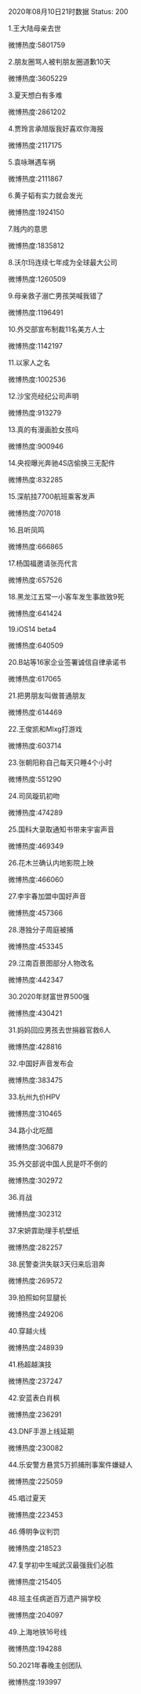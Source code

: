 2020年08月10日21时数据
Status: 200

1.王大陆母亲去世

微博热度:5801759

2.朋友圈骂人被判朋友圈道歉10天

微博热度:3605229

3.夏天想白有多难

微博热度:2861202

4.贾玲言承旭版我好喜欢你海报

微博热度:2117175

5.袁咏琳遇车祸

微博热度:2111867

6.黄子韬有实力就会发光

微博热度:1924150

7.贱内的意思

微博热度:1835812

8.沃尔玛连续七年成为全球最大公司

微博热度:1260509

9.母亲救子溺亡男孩哭喊我错了

微博热度:1196491

10.外交部宣布制裁11名美方人士

微博热度:1142197

11.以家人之名

微博热度:1002536

12.沙宝亮经纪公司声明

微博热度:913279

13.真的有漫画脸女孩吗

微博热度:900946

14.央视曝光奔驰4S店偷换三无配件

微博热度:832285

15.深航挂7700航班乘客发声

微博热度:707018

16.且听凤鸣

微博热度:666865

17.杨国福邀请张亮代言

微博热度:657526

18.黑龙江五常一小客车发生事故致9死

微博热度:641424

19.iOS14 beta4

微博热度:640509

20.B站等16家企业签署诚信自律承诺书

微博热度:617065

21.把男朋友叫做普通朋友

微博热度:614469

22.王俊凯和Mlxg打游戏

微博热度:603714

23.张朝阳称自己每天只睡4个小时

微博热度:551290

24.司凤璇玑初吻

微博热度:474289

25.国科大录取通知书带来宇宙声音

微博热度:469349

26.花木兰确认内地影院上映

微博热度:466060

27.李宇春加盟中国好声音

微博热度:457366

28.港独分子周庭被捕

微博热度:453345

29.江南百景图部分人物改名

微博热度:442347

30.2020年财富世界500强

微博热度:430421

31.妈妈回应男孩去世捐器官救6人

微博热度:428816

32.中国好声音发布会

微博热度:383475

33.杭州九价HPV

微博热度:310465

34.路小北吃醋

微博热度:306879

35.外交部说中国人民是吓不倒的

微博热度:302972

36.肖战

微博热度:302312

37.宋妍霏助理手机壁纸

微博热度:282257

38.民警查洪失联3天归来后泪奔

微博热度:269572

39.拍照如何显腿长

微博热度:249206

40.穿越火线

微博热度:248939

41.杨超越演技

微博热度:237247

42.安蓝表白肖枫

微博热度:236291

43.DNF手游上线延期

微博热度:230082

44.乐安警方悬赏5万抓捕刑事案件嫌疑人

微博热度:225059

45.唱过夏天

微博热度:223453

46.傅明争议判罚

微博热度:218523

47.复学初中生喊武汉最强我们必胜

微博热度:215405

48.班主任病逝百万遗产捐学校

微博热度:204097

49.上海地铁16号线

微博热度:194288

50.2021年春晚主创团队

微博热度:193997

